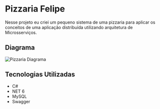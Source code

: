 # Pizzaria Felipe

Nesse projeto eu criei um pequeno sistema de uma pizzaria para aplicar os conceitos de uma aplicação distribuída utilizando arquitetura de Microsserviços. 


## Diagrama 
![Pizzaria Diagrama](https://user-images.githubusercontent.com/37878933/227743392-224d7b20-611a-4f7f-81dd-0f9f570a2d0e.png)


## Tecnologias Utilizadas

- C#
- NET 6
- MySQL
- Swagger
